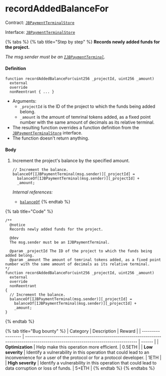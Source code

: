 # recordAddedBalanceFor

Contract: [`JBPaymentTerminalStore`](../)​‌

Interface: [`JBPaymentTerminalStore`](../../../interfaces/ijbpaymentterminalstore.md)

{% tabs %}
{% tab title="Step by step" %}
**Records newly added funds for the project.**

_The msg.sender must be an [`IJBPaymentTerminal`](../../../interfaces/ijbpaymentterminal.md)._
#### Definition

```solidity
function recordAddedBalanceFor(uint256 _projectId, uint256 _amount)
  external
  override
  nonReentrant { ... }
```

* Arguments:
  * `_projectId` is the ID of the project to which the funds being added belong.
  * `_amount` is the amount of temrinal tokens added, as a fixed point number with the same amount of decimals as its relative terminal.
* The resulting function overrides a function definition from the [`JBPaymentTerminalStore`](../../../interfaces/ijbpaymentterminalstore.md) interface.
* The function doesn't return anything.

#### Body

1.  Increment the project's balance by the specified amount.

    ```solidity
    // Increment the balance.
    balanceOf[IJBPaymentTerminal(msg.sender)][_projectId] =
      balanceOf[IJBPaymentTerminal(msg.sender)][_projectId] +
      _amount;
    ```

    _Internal references:_

    * [`balanceOf`](../properties/balanceof.md)
{% endtab %}

{% tab title="Code" %}
```solidity
/**
  @notice
  Records newly added funds for the project.

  @dev
  The msg.sender must be an IJBPaymentTerminal. 

  @param _projectId The ID of the project to which the funds being added belong.
  @param _amount The amount of temrinal tokens added, as a fixed point number with the same amount of decimals as its relative terminal.
*/
function recordAddedBalanceFor(uint256 _projectId, uint256 _amount)
  external
  override
  nonReentrant
{
  // Increment the balance.
  balanceOf[IJBPaymentTerminal(msg.sender)][_projectId] =
    balanceOf[IJBPaymentTerminal(msg.sender)][_projectId] +
    _amount;
}
```
{% endtab %}

{% tab title="Bug bounty" %}
| Category          | Description                                                                                                                            | Reward |
| ----------------- | -------------------------------------------------------------------------------------------------------------------------------------- | ------ |
| **Optimization**  | Help make this operation more efficient.                                                                                               | 0.5ETH |
| **Low severity**  | Identify a vulnerability in this operation that could lead to an inconvenience for a user of the protocol or for a protocol developer. | 1ETH   |
| **High severity** | Identify a vulnerability in this operation that could lead to data corruption or loss of funds.                                        | 5+ETH  |
{% endtab %}
{% endtabs %}
